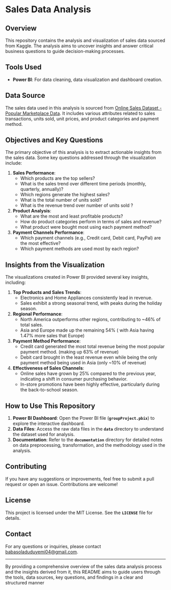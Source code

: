 # **Sales Data Analysis**

## **Overview**

This repository contains the analysis and visualization of sales data sourced from Kaggle. The analysis aims to uncover insights and answer critical business questions to guide decision-making processes.

## **Tools Used**

- **Power BI**: For data cleaning, data visualization and dashboard creation.

## **Data Source**

The sales data used in this analysis is sourced from [Online Sales Dataset - Popular Marketplace Data](https://www.kaggle.com/datasets/shreyanshverma27/online-sales-dataset-popular-marketplace-data). It includes various attributes related to sales transactions, units sold, unit prices, and product categories and payment method.

## **Objectives and Key Questions**

The primary objective of this analysis is to extract actionable insights from the sales data. Some key questions addressed through the visualization include:

1. **Sales Performance**:
    - Which products are the top sellers?
    - What is the sales trend over different time periods (monthly, quarterly, annually)?
    - Which regions generate the highest sales?
    - What is the total number of units sold?
    - What is the revenue trend over number of units sold ?
2. **Product Analysis**:
    - What are the most and least profitable products?
    - How do product categories perform in terms of sales and revenue?
    - What product were bought most using each payment method?
3. **Payment Channels Performance**:
    - Which payment channels (e.g., Credit card, Debit card, PayPal) are the most effective?
    - Which payment methods are used most by each region?

## **Insights from the Visualization**

The visualizations created in Power BI provided several key insights, including:

1. **Top Products and Sales Trends**:
    - Electronics and Home Appliances consistently lead in revenue.
    - Sales exhibit a strong seasonal trend, with peaks during the holiday season.
2. **Regional Performance**:
    - North America outperforms other regions, contributing to ~46% of total sales.
    - Asia and Europe made up the remaining 54% ( with Asia having 1.47% more sales that Europe)
3. **Payment Method Performance**:
    - Credit card generated the most total revenue being the most popular payment method. (making up 63% of revenue)
    - Debit card brought in the least revenue even while being the only payment method being used in Asia (only ~10% of revenue)
4. **Effectiveness of Sales Channels**:
    - Online sales have grown by 25% compared to the previous year, indicating a shift in consumer purchasing behavior.
    - In-store promotions have been highly effective, particularly during the back-to-school season.

## **How to Use This Repository**

1. **Power BI Dashboard**: Open the Power BI file (**`groupProject.pbix`**) to explore the interactive dashboard.
2. **Data Files**: Access the raw data files in the **`data`** directory to understand the dataset used for analysis.
3. **Documentation**: Refer to the **`documentation`** directory for detailed notes on data preprocessing, transformation, and the methodology used in the analysis.

## **Contributing**

If you have any suggestions or improvements, feel free to submit a pull request or open an issue. Contributions are welcome!

## **License**

This project is licensed under the MIT License. See the **`LICENSE`** file for details.

## **Contact**

For any questions or inquiries, please contact babasoladuduyemi04@gmail.com.

---

By providing a comprehensive overview of the sales data analysis process and the insights derived from it, this README aims to guide users through the tools, data sources, key questions, and findings in a clear and structured manner
